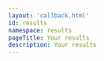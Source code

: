 ```yaml
---
layout: 'callback.html'
id: results
namespace: results
pageTitle: Your results
description: Your results
---
```

